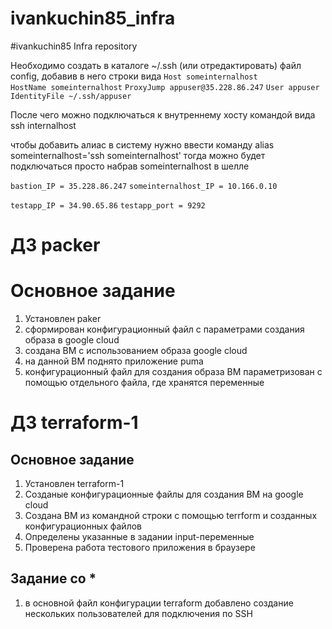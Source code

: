 # ivankuchin85_infra
#ivankuchin85 Infra repository

Необходимо создать в каталоге ~/.ssh (или отредактировать) файл config, добавив в него строки вида
`Host someinternalhost`\
    `HostName someinternalhost`
    `ProxyJump appuser@35.228.86.247`
    `User appuser`
    `IdentityFile ~/.ssh/appuser`

После чего можно подключаться к внутреннему хосту командой вида ssh internalhost

чтобы добавить алиас в систему нужно ввести команду alias someinternalhost='ssh someinternalhost'
тогда можно будет подключаться просто набрав someinternalhost в шелле

`bastion_IP = 35.228.86.247`
`someinternalhost_IP = 10.166.0.10`


`testapp_IP = 34.90.65.86`
`testapp_port = 9292`

# ДЗ packer

# Основное задание
1. Установлен paker
2. сформирован конфигурационный файл с параметрами создания образа в google cloud
3. создана ВМ с использованием образа google cloud
4. на данной ВМ поднято приложение puma
5. конфигурационный файл для создания образа ВМ параметризован с помощью отдельного файла, где хранятся переменные

# ДЗ terraform-1

## Основное задание
1. Установлен terraform-1
2. Созданые конфигурационные файлы для создания ВМ на google cloud
3. Создана ВМ из командной строки с помощью terrform и созданных конфигурационных файлов
4. Определены указанные в задании input-переменные
5. Проверена работа тестового приложения в браузере

## Задание со *
1. в основной файл конфигурации terraform  добавлено создание нескольких пользователей для подключения по SSH 
